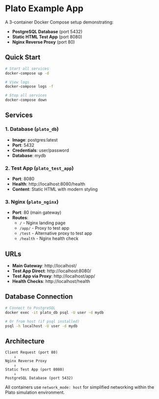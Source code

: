 # Plato Example App

A 3-container Docker Compose setup demonstrating:
- **PostgreSQL Database** (port 5432)
- **Static HTML Test App** (port 8080)  
- **Nginx Reverse Proxy** (port 80)

## Quick Start

```bash
# Start all services
docker-compose up -d

# View logs
docker-compose logs -f

# Stop all services
docker-compose down
```

## Services

### 1. Database (`plato_db`)
- **Image**: postgres:latest
- **Port**: 5432
- **Credentials**: user/password
- **Database**: mydb

### 2. Test App (`plato_test_app`)
- **Port**: 8080
- **Health**: http://localhost:8080/health
- **Content**: Static HTML with modern styling

### 3. Nginx (`plato_nginx`)
- **Port**: 80 (main gateway)
- **Routes**:
  - `/` - Nginx landing page
  - `/app/` - Proxy to test app
  - `/test` - Alternative proxy to test app
  - `/health` - Nginx health check

## URLs

- **Main Gateway**: http://localhost/
- **Test App Direct**: http://localhost:8080/
- **Test App via Proxy**: http://localhost/app/
- **Health Checks**: http://localhost/health

## Database Connection

```bash
# Connect to PostgreSQL
docker exec -it plato_db psql -U user -d mydb

# Or from host (if psql installed)
psql -h localhost -U user -d mydb
```

## Architecture

```
Client Request (port 80)
    ↓
Nginx Reverse Proxy
    ↓
Static Test App (port 8080)
    ↓
PostgreSQL Database (port 5432)
```

All containers use `network_mode: host` for simplified networking within the Plato simulation environment.
